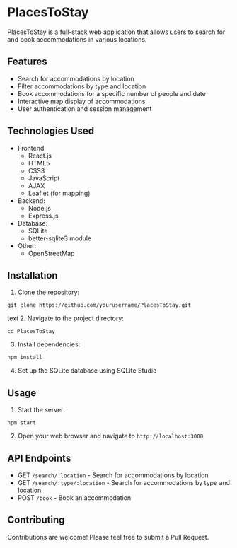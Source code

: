 # PlacesToStay

PlacesToStay is a full-stack web application that allows users to search for and book accommodations in various locations.

## Features

- Search for accommodations by location
- Filter accommodations by type and location
- Book accommodations for a specific number of people and date
- Interactive map display of accommodations
- User authentication and session management

## Technologies Used

- Frontend:
  - React.js
  - HTML5
  - CSS3
  - JavaScript
  - AJAX
  - Leaflet (for mapping)
- Backend:
  - Node.js
  - Express.js
- Database:
  - SQLite
  - better-sqlite3 module
- Other:
  - OpenStreetMap

## Installation

1. Clone the repository:

```
git clone https://github.com/yourusername/PlacesToStay.git
```
text
2. Navigate to the project directory:
```
cd PlacesToStay
```
3. Install dependencies:
```
npm install
```
4. Set up the SQLite database using SQLite Studio

## Usage

1. Start the server:
```
npm start
```
2. Open your web browser and navigate to `http://localhost:3000`

## API Endpoints

- GET `/search/:location` - Search for accommodations by location
- GET `/search/:type/:location` - Search for accommodations by type and location
- POST `/book` - Book an accommodation

## Contributing

Contributions are welcome! Please feel free to submit a Pull Request.
